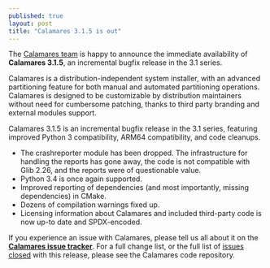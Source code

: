 ```yaml
---
published: true
layout: post
title: "Calamares 3.1.5 is out"
---
```

The [Calamares team](https://calamares.io/team/) is happy to announce the immediate
availability of **Calamares 3.1.5**, an incremental bugfix release in the 3.1 series.

Calamares is a distribution-independent system installer, with an advanced partitioning feature for both manual and automated partitioning operations.
Calamares is designed to be customizable by distribution maintainers without need for cumbersome patching, thanks to third party branding and external modules support.

<!--more-->

Calamares 3.1.5 is an incremental bugfix release in the 3.1 series, featuring improved Python 3 compatibility, ARM64 compatibility, and code cleanups.

* The crashreporter module has been dropped. The infrastructure for handling
  the reports has gone away, the code is not compatible with Glib 2.26,
   and the reports were of questionable value.
* Python 3.4 is once again supported.
* Improved reporting of dependencies (and most importantly, missing 
  dependencies) in CMake.
* Dozens of compilation warnings fixed up.
* Licensing information about Calamares and included third-party code
  is now up-to date and SPDX-encoded.

If you experience an issue with Calamares, please tell us all about it on the [**Calamares issue tracker**](https://github.com/calamares/calamares/issues). For a full change list, or the full list of [issues closed](https://github.com/calamares/calamares/milestone/41?closed=1) with this release, please see the Calamares code repository.
